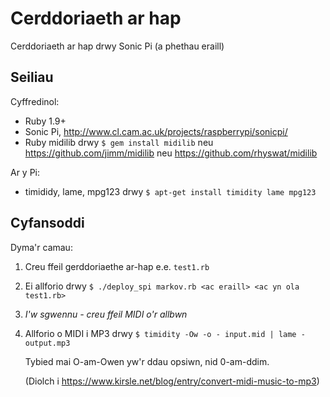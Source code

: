 # Cerddoriaeth ar hap

Cerddoriaeth ar hap drwy Sonic Pi (a phethau eraill)

## Seiliau
Cyffredinol:
* Ruby 1.9+
* Sonic Pi, http://www.cl.cam.ac.uk/projects/raspberrypi/sonicpi/
* Ruby midilib drwy `$ gem install midilib`
 neu https://github.com/jimm/midilib
 neu https://github.com/rhyswat/midilib

Ar y Pi:
* timididy, lame, mpg123 drwy `$ apt-get install timidity lame mpg123`

## Cyfansoddi
Dyma'r camau:

1. Creu ffeil gerddoriaethe ar-hap e.e. `test1.rb`
2. Ei allforio drwy `$ ./deploy_spi markov.rb <ac eraill> <ac yn ola test1.rb>`
3. *I'w sgwennu - creu ffeil MIDI o'r allbwn*
4. Allforio o MIDI i MP3 drwy `$ timidity -Ow -o - input.mid | lame - output.mp3`
  
   Tybied mai O-am-Owen yw'r ddau opsiwn, nid 0-am-ddim.
   
   (Diolch i https://www.kirsle.net/blog/entry/convert-midi-music-to-mp3)
